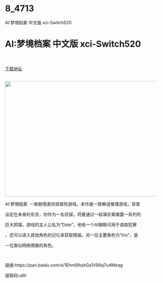 # 8_4713
AI:梦境档案 中文版 xci-Switch520
# AI:梦境档案 中文版 xci-Switch520
 <br/></br>
[下载地址](https://www.switch520.cc/article/4713 "下载地址")
<br/></br>

<p><span style="font-family: Tahoma,"><img src="https://timgsa.baidu.com/timg?image&amp;quality=80&amp;size=b9999_10000&amp;sec=1569774932918&amp;di=6b528a6436b497035a60aadf5d347aef&amp;imgtype=0&amp;src=http%3A%2F%2F5b0988e595225.cdn.sohucs.com%2Fimages%2F20190517%2F389c99b77e944d698c3bff1ac0a06080.jpeg" width="700" height="380" title="" alt=""></span></p>
<p><span>AI:梦境档案&nbsp; 一款剧情类侦探冒险游戏。本作是一款解谜推理游戏，背景</span></p>
<p><span>设定在未来的东京，你作为一名侦探，将要通过一起谋杀案揭露一系列的</span></p>
<p><span>巨大阴谋。游戏的主人公名为“Date”，他有一个AI眼睛可用于调查犯罪</span></p>
<p><span>，还可以进入其他角色的记忆来获取情报。另一位主要角色为“Iris”，是</span></p>
<p><span>一位类似网络偶像的角色。</span></p>
<p><span><br></span></p>
<p><span>链接:https://pan.baidu.com/s/1Ehm6IhykGa1V99q7u4Meqg&nbsp;</span></p>
<p><span>提取码:u6li</span></p>
